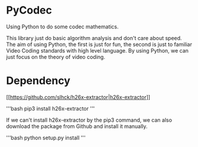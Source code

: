 # PyCodec
Using Python to do some codec mathematics.

This library just do basic algorithm analysis and don't care about speed. The aim of using Python, the first is just for fun, the second is just to familiar Video Coding standards with high level language. By using Python, we can just focus on the theory of video coding.


# Dependency

[[https://github.com/slhck/h26x-extractor|h26x-extractor]]

'''bash
pip3 install h26x-extractor
'''

If we can't install h26x-extractor by the pip3 command, we can also download the package from Github and install it manually.

'''bash
python setup.py install
'''

